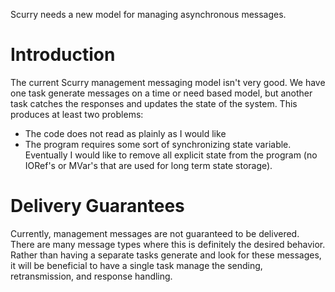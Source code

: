 Scurry needs a new model for managing asynchronous messages.

# Introduction #

The current Scurry management messaging model isn't very good. We have one task generate messages on a time or need based model, but another task catches the responses and updates the state of the system. This produces at least two problems:
  * The code does not read as plainly as I would like
  * The program requires some sort of synchronizing state variable. Eventually I would like to remove all explicit state from the program (no IORef's or MVar's that are used for long term state storage).


# Delivery Guarantees #

Currently, management messages are not guaranteed to be delivered. There are many message types where this is definitely the desired behavior. Rather than having a separate tasks generate and look for these messages, it will be beneficial to have a single task manage the sending, retransmission, and response handling.